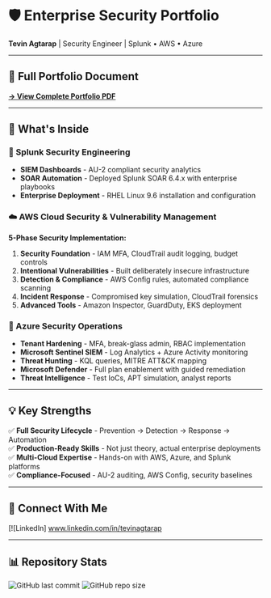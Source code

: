 # 🛡️ Enterprise Security Portfolio

**Tevin Agtarap** | Security Engineer | Splunk • AWS • Azure

---

## 📄 Full Portfolio Document
**[→ View Complete Portfolio PDF](https://github.com/tevinaga/security-portfolio-/blob/main/Tevin%20Agtarap%20Resume%20and%20Portfolio.pdf)**

---

## 🎯 What's Inside

### 🔴 Splunk Security Engineering
- **SIEM Dashboards** - AU-2 compliant security analytics
- **SOAR Automation** - Deployed Splunk SOAR 6.4.x with enterprise playbooks
- **Enterprise Deployment** - RHEL Linux 9.6 installation and configuration

### ☁️ AWS Cloud Security & Vulnerability Management
**5-Phase Security Implementation:**
1. **Security Foundation** - IAM MFA, CloudTrail audit logging, budget controls
2. **Intentional Vulnerabilities** - Built deliberately insecure infrastructure
3. **Detection & Compliance** - AWS Config rules, automated compliance scanning
4. **Incident Response** - Compromised key simulation, CloudTrail forensics
5. **Advanced Tools** - Amazon Inspector, GuardDuty, EKS deployment

### 🔵 Azure Security Operations
- **Tenant Hardening** - MFA, break-glass admin, RBAC implementation
- **Microsoft Sentinel SIEM** - Log Analytics + Azure Activity monitoring
- **Threat Hunting** - KQL queries, MITRE ATT&CK mapping
- **Microsoft Defender** - Full plan enablement with guided remediation
- **Threat Intelligence** - Test IoCs, APT simulation, analyst reports

---

## 💡 Key Strengths

✅ **Full Security Lifecycle** - Prevention → Detection → Response → Automation  
✅ **Production-Ready Skills** - Not just theory, actual enterprise deployments  
✅ **Multi-Cloud Expertise** - Hands-on with AWS, Azure, and Splunk platforms  
✅ **Compliance-Focused** - AU-2 auditing, AWS Config, security baselines

---

## 🔗 Connect With Me

[![LinkedIn] www.linkedin.com/in/tevinagtarap



---

## 📊 Repository Stats

![GitHub last commit](https://img.shields.io/github/last-commit/tevinaga/security-portfolio-)
![GitHub repo size](https://img.shields.io/github/repo-size/tevinaga/security-portfolio-)
